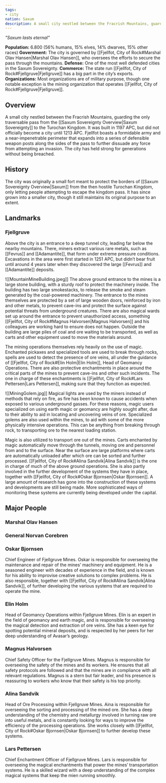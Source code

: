 ```yaml
---
tags:
- city
nation: Saxum
description: A small city nestled between the Fracrish Mountains, guarding the pass from the Saxum Sovereignty to the Turochan Kingdom.
---
```

*"Saxum lasts eternal"*

**Population:** 6.800 (56% humans, 15% elves, 14% dwarves, 15% other races)
**Government:** The city is governed by [[Fjellfot, City of Rock#Marshal Olav Hansen|Marshal Olav Hansen]], who oversees the efforts to secure the pass through the mountains.
**Defense:** One of the most well defended cities in the Saxum Sovereignty.
**Commerce:** The state run [[Fjellfot, City of Rock#Fjellgruve|Fjellgruve]] has a big part in the city’s exports.
**Organizations:** Most organizations are of military purpose, though one notable exception is the mining organization that operates [[Fjellfot, City of Rock#Fjellgruve|Fjellgruve]].
## Overview
A small city nestled between the Fracrish Mountains, guarding the only traversable pass from the [[Saxum Sovereignty Overview|Saxum Sovereignty]] to the Turochan Kingdom. It was built in 1197 APC, but did not officially become a city until 1213 APC. Fjellfot boasts a formidable army and a near-impenetrable perimeter that expands into a series of defensible weapon posts along the sides of the pass to further dissuade any force from attempting an invasion. The city has held strong for generations without being breached.
## History
The city was originally a small fort meant to protect the borders of [[Saxum Sovereignty Overview|Saxum]] from the then hostile Turochan Kingdom, only letting people attempting to escape the kingdom pass. It has since grown into a smaller city, though it still maintains its original purpose to an extent.
## Landmarks
### Fjellgruve
Above the city is an entrance to a deep tunnel city, leading far below the nearby mountains. There, miners extract various rare metals, such as [[Fevrus]] and [[Adamantite]], that form under extreme pressure conditions. Excavations in the area were first started in 1251 APC, but didn’t bear fruit until around 4 years later when they discovered the large [[Fevrus]] and [[Adamantite]] deposits.

<span class="rightimg"><span class="smallimg"> ![[MountainMineBuilding.jpeg]] </span></span>The above ground entrance to the mines is a large stone building, with a sturdy roof to protect the machinery inside. The building has two large smokestacks, to release the smoke and steam generated by the coal-powered machinery. The entrance to the mines themselves are protected by a set of large wooden doors, reinforced by iron and other metals, to prevent cave-ins and protect the surface against potential threats from underground creatures. There are also magical wards set up around the entrance to prevent unauthorized access, something [[Fjellfot, City of Rock#Magnus Halvorsen|Magnus Halvorsen]] and his colleagues are working hard to ensure does not happen. Outside the building are large piles of coal and ore waiting to be transported, as well as carts and other equipment used to move the materials around.

The mining operations themselves rely heavily on the use of magic. Enchanted pickaxes and specialized tools are used to break through rocks, spells are used to detect the presence of ore veins, all under the guidance of [[Fjellfot, City of Rock#Elin Holm|Elin Holm]], Head of Geomancy Operations. There are also protective enchantments in place around the critical parts of the mines to prevent cave-ins and other such incidents. The one in charge of these enchantments is [[Fjellfot, City of Rock#Lars Pettersen|Lars Pettersen]], making sure that they function as expected.

<span class="leftimg"><span class="smallimg"> ![[MiningGolem.jpg]] </span></span>Magical lights are used by the miners instead of methods that rely on fire, as fire has been known to cause accidents when exposed to various underground gasses. For these reasons, magic users specialized on using earth magic or geomancy are highly sought after, due to their ability to aid in locating and uncovering veins of ore. Specialized golems are also used within the mines, to aid with some of the more physically intensive operations. This can be anything from breaking through rock, to transporting ore to the nearest loading station.

Magic is also utilized to transport ore out of the mines. Carts enchanted by magic automatically move through the tunnels, moving ore and personnel from and to the surface. Near the surface are large platforms where carts are automatically unloaded after which ore can be sorted and further processed. [[Fjellfot, City of Rock#Alina Sandvik|Alina Sandvik]] is the one in charge of much of the above ground operations. She is also partly involved in the further development of the systems they have in place, together with [[Fjellfot, City of Rock#Oskar Bjornsen|Oskar Bjornsen]]. A large amount of research has gone into the construction of these systems and developments are still being made. More sophisticated ways of monitoring these systems are currently being developed under the capital.
## Major People

### Marshal Olav Hansen

### General Norvan Corebren

### Oskar Bjornsen
Chief Engineer of Fjellgruve Mines. Oskar is responsible for overseeing the maintenance and repair of the mines’ machinery and equipment. He is a seasoned engineer with decades of experience in the field, and is known for his ability to improvise creative solutions to complex problems. He is also responsible, together with [[Fjellfot, City of Rock#Alina Sandvik|Alina Sandvik]], of further developing the various systems that are required to operate the mine.
### Elin Holm
Head of Geomancy Operations within Fjellgruve Mines. Elin is an expert in the field of geomancy and earth magic, and is responsible for overseeing the magical detection and extraction of ore veins. She has a keen eye for spotting potential mineral deposits, and is respected by her peers for her deep understanding of Avasar’s geology.
### Magnus Halvorsen
Chief Safety Officer for the Fjellgruve Mines. Magnus is responsible for overseeing the safety of the mines and its workers. He ensures that all safety protocols are followed and that the mines are in compliance with all relevant regulations. Magnus is a stern but fair leader, and his presence is reassuring to workers who know that their safety is his top priority.
### Alina Sandvik
Head of Ore Processing within Fjellgruve Mines. Aina is responsible for overseeing the sorting and processing of the mined ore. She has a deep understanding of the chemistry and metallurgy involved in turning raw ore into useful metals, and is constantly looking for ways to improve the efficiency of the processing operations. She works closely with [[Fjellfot, City of Rock#Oskar Bjornsen|Oskar Bjornsen]] to further develop these systems.
### Lars Pettersen
Chief Enchantment Officer of Fjellgruve Mines. Lars is responsible for overseeing the magical enchantments that power the mines’ transportation systems. He is a skilled wizard with a deep understanding of the complex magical systems that keep the mien running smoothly.